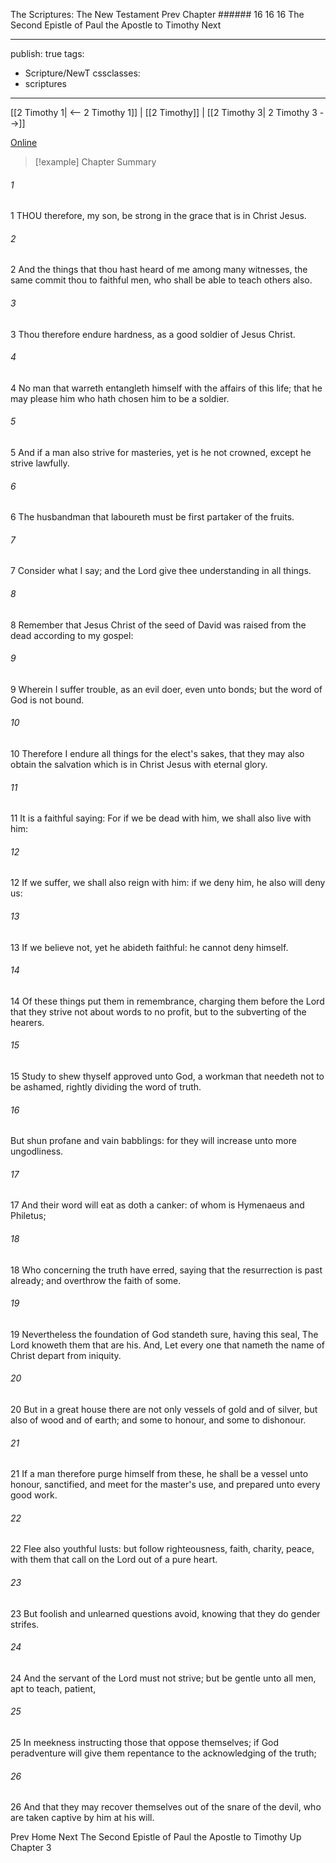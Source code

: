 The Scriptures: The New Testament
Prev
Chapter ###### 16
16 16 The Second Epistle of Paul the Apostle to Timothy
Next

---
publish: true
tags:
  - Scripture/NewT
cssclasses:
  - scriptures
---
[[2 Timothy 1| <-- 2 Timothy 1]] | [[2 Timothy]] | [[2 Timothy 3| 2 Timothy 3 -->]]

[Online](https://churchofjesuschrist.org/study/scriptures/nt/2-tim/2?lang=eng)

>[!example] Chapter Summary
>
###### 1
1 THOU therefore, my son, be strong in the grace that is in Christ Jesus.
###### 2
2 And the things that thou hast heard of me among many witnesses, the same commit thou to faithful men, who shall be able to teach others also.
###### 3
3 Thou therefore endure hardness, as a good soldier of Jesus Christ.
###### 4
4 No man that warreth entangleth himself with the affairs of this life; that he may please him who hath chosen him to be a soldier.
###### 5
5 And if a man also strive for masteries, yet is he not crowned, except he strive lawfully.
###### 6
6 The husbandman that laboureth must be first partaker of the fruits.
###### 7
7 Consider what I say; and the Lord give thee understanding in all things.
###### 8
8 Remember that Jesus Christ of the seed of David was raised from the dead according to my gospel:
###### 9
9 Wherein I suffer trouble, as an evil doer, even unto bonds; but the word of God is not bound.
###### 10
10 Therefore I endure all things for the elect's sakes, that they may also obtain the salvation which is in Christ Jesus with eternal glory.
###### 11
11 It is a faithful saying: For if we be dead with him, we shall also live with him:
###### 12
12 If we suffer, we shall also reign with him: if we deny him, he also will deny us:
###### 13
13 If we believe not, yet he abideth faithful: he cannot deny himself.
###### 14
14 Of these things put them in remembrance, charging them before the Lord that they strive not about words to no profit, but to the subverting of the hearers.
###### 15
15 Study to shew thyself approved unto God, a workman that needeth not to be ashamed, rightly dividing the word of truth.
###### 16
But shun profane and vain babblings: for they will increase unto more ungodliness.
###### 17
17 And their word will eat as doth a canker: of whom is Hymenaeus and Philetus;
###### 18
18 Who concerning the truth have erred, saying that the resurrection is past already; and overthrow the faith of some.
###### 19
19 Nevertheless the foundation of God standeth sure, having this seal, The Lord knoweth them that are his. And, Let every one that nameth the name of Christ depart from iniquity.
###### 20
20 But in a great house there are not only vessels of gold and of silver, but also of wood and of earth; and some to honour, and some to dishonour.
###### 21
21 If a man therefore purge himself from these, he shall be a vessel unto honour, sanctified, and meet for the master's use, and prepared unto every good work.
###### 22
22 Flee also youthful lusts: but follow righteousness, faith, charity, peace, with them that call on the Lord out of a pure heart.
###### 23
23 But foolish and unlearned questions avoid, knowing that they do gender strifes.
###### 24
24 And the servant of the Lord must not strive; but be gentle unto all men, apt to teach, patient,
###### 25
25 In meekness instructing those that oppose themselves; if God peradventure will give them repentance to the acknowledging of the truth;
###### 26
26 And that they may recover themselves out of the snare of the devil, who are taken captive by him at his will.

Prev
Home
Next
The Second Epistle of Paul the Apostle to Timothy
Up
Chapter 3



